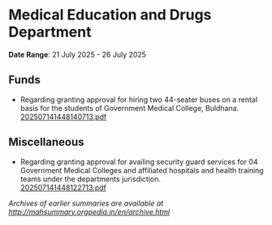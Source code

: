 # Medical Education and Drugs Department

**Date Range**: 21 July 2025 - 26 July 2025


## Funds
- Regarding granting approval for hiring two 44-seater buses on a rental basis for the students of Government Medical College, Buldhana.\
  [202507141448140713.pdf](https://gr.maharashtra.gov.in/Site/Upload/Government%20Resolutions/English/202507141448140713.pdf)

## Miscellaneous
- Regarding granting approval for availing security guard services for 04 Government Medical Colleges and affiliated hospitals and health training teams under the departments jurisdiction.\
  [202507141448122713.pdf](https://gr.maharashtra.gov.in/Site/Upload/Government%20Resolutions/English/202507141448122713.pdf)


*Archives of earlier summaries are available at http://mahsummary.orgpedia.in/en/archive.html*